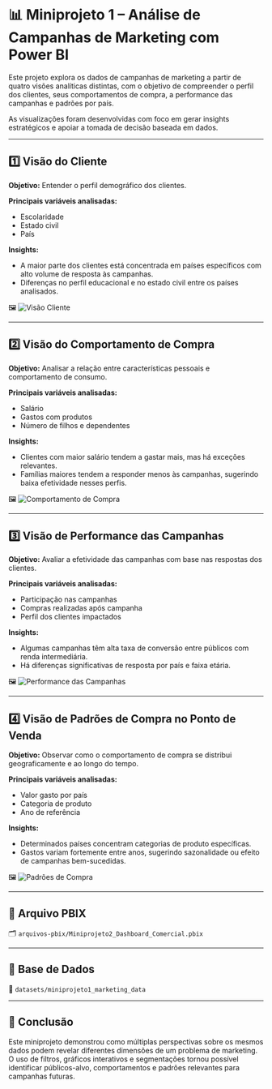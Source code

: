 # 📊 Miniprojeto 1 – Análise de Campanhas de Marketing com Power BI

Este projeto explora os dados de campanhas de marketing a partir de quatro visões analíticas distintas, com o objetivo de compreender o perfil dos clientes, seus comportamentos de compra, a performance das campanhas e padrões por país.

As visualizações foram desenvolvidas com foco em gerar insights estratégicos e apoiar a tomada de decisão baseada em dados.

---

## 1️⃣ Visão do Cliente

**Objetivo:** Entender o perfil demográfico dos clientes.

**Principais variáveis analisadas:**
- Escolaridade
- Estado civil
- País

**Insights:**
- A maior parte dos clientes está concentrada em países específicos com alto volume de resposta às campanhas.
- Diferenças no perfil educacional e no estado civil entre os países analisados.

🖼️ ![Visão Cliente](../thumb_miniprojeto1_visaocliente.png)

---

## 2️⃣ Visão do Comportamento de Compra

**Objetivo:** Analisar a relação entre características pessoais e comportamento de consumo.

**Principais variáveis analisadas:**
- Salário
- Gastos com produtos
- Número de filhos e dependentes

**Insights:**
- Clientes com maior salário tendem a gastar mais, mas há exceções relevantes.
- Famílias maiores tendem a responder menos às campanhas, sugerindo baixa efetividade nesses perfis.

🖼️ ![Comportamento de Compra](../thumb_miniprojeto1_compra.png)

---

## 3️⃣ Visão de Performance das Campanhas

**Objetivo:** Avaliar a efetividade das campanhas com base nas respostas dos clientes.

**Principais variáveis analisadas:**
- Participação nas campanhas
- Compras realizadas após campanha
- Perfil dos clientes impactados

**Insights:**
- Algumas campanhas têm alta taxa de conversão entre públicos com renda intermediária.
- Há diferenças significativas de resposta por país e faixa etária.

🖼️ ![Performance das Campanhas](../thumb_miniprojeto1_campanhas.png)

---

## 4️⃣ Visão de Padrões de Compra no Ponto de Venda

**Objetivo:** Observar como o comportamento de compra se distribui geograficamente e ao longo do tempo.

**Principais variáveis analisadas:**
- Valor gasto por país
- Categoria de produto
- Ano de referência

**Insights:**
- Determinados países concentram categorias de produto específicas.
- Gastos variam fortemente entre anos, sugerindo sazonalidade ou efeito de campanhas bem-sucedidas.

🖼️ ![Padrões de Compra](../thumb_miniprojeto1_padraocompra.png)

---

## 📁 Arquivo PBIX

🗂️ `arquivos-pbix/Miniprojeto2_Dashboard_Comercial.pbix`

---

## 📄 Base de Dados

📂 `datasets/miniprojeto1_marketing_data`

---

## 🧠 Conclusão

Este miniprojeto demonstrou como múltiplas perspectivas sobre os mesmos dados podem revelar diferentes dimensões de um problema de marketing. O uso de filtros, gráficos interativos e segmentações tornou possível identificar públicos-alvo, comportamentos e padrões relevantes para campanhas futuras.
